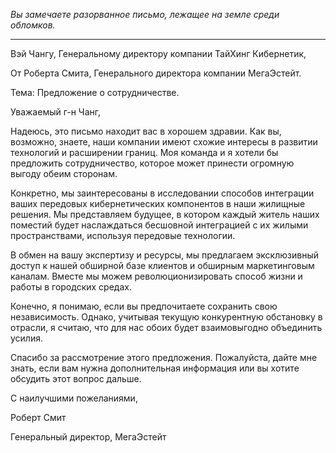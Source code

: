 _Вы замечаете разорванное письмо, лежащее на земле среди обломков._

---

Вэй Чангу,
Генеральному директору компании ТайХинг Кибернетик,

От Роберта Смита,
Генерального директора компании МегаЭстейт.

Тема: Предложение о сотрудничестве.

Уважаемый г-н Чанг,

Надеюсь, это письмо находит вас в хорошем здравии. Как вы, возможно, знаете, наши компании имеют схожие интересы в развитии технологий и расширении границ. Моя команда и я хотели бы предложить сотрудничество, которое может принести огромную выгоду обеим сторонам.

Конкретно, мы заинтересованы в исследовании способов интеграции ваших передовых кибернетических компонентов в наши жилищные решения. Мы представляем будущее, в котором каждый житель наших поместий будет наслаждаться бесшовной интеграцией с их жилыми пространствами, используя передовые технологии.

В обмен на вашу экспертизу и ресурсы, мы предлагаем эксклюзивный доступ к нашей обширной базе клиентов и обширным маркетинговым каналам. Вместе мы можем революционизировать способ жизни и работы в городских средах.

Конечно, я понимаю, если вы предпочитаете сохранить свою независимость. Однако, учитывая текущую конкурентную обстановку в отрасли, я считаю, что для нас обоих будет взаимовыгодно объединить усилия.

Спасибо за рассмотрение этого предложения. Пожалуйста, дайте мне знать, если вам нужна дополнительная информация или вы хотите обсудить этот вопрос дальше.

С наилучшими пожеланиями,

Роберт Смит

Генеральный директор, МегаЭстейт
